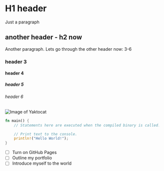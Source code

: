 # H1 header

Just a paragraph

## another header - h2 now

Another paragraph. Lets go through the other header now: 3-6

### header 3

#### header 4

##### header 5

###### header 6

![Image of Yaktocat](https://octodex.github.com/images/yaktocat.png)

``` rust
fn main() {
    // Statements here are executed when the compiled binary is called.

    // Print text to the console.
    println!("Hello World!");
}
```


- [ ] Turn on GitHub Pages
- [ ] Outline my portfolio
- [ ] Introduce myself to the world
